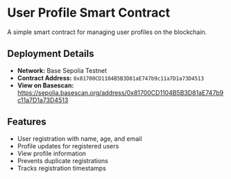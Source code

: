 # User Profile Smart Contract

A simple smart contract for managing user profiles on the blockchain.

## Deployment Details
- **Network:** Base Sepolia Testnet
- **Contract Address:** `0x81700CD1104B5B3D81aE747b9c11a7D1a73D4513`
- **View on Basescan:** https://sepolia.basescan.org/address/0x81700CD1104B5B3D81aE747b9c11a7D1a73D4513

## Features
- User registration with name, age, and email
- Profile updates for registered users
- View profile information
- Prevents duplicate registrations
- Tracks registration timestamps